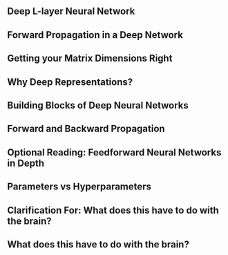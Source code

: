 ## Deep L-layer Neural Network

## Forward Propagation in a Deep Network

## Getting your Matrix Dimensions Right

## Why Deep Representations?

## Building Blocks of Deep Neural Networks

## Forward and Backward Propagation

## Optional Reading: Feedforward Neural Networks in Depth

## Parameters vs Hyperparameters

## Clarification For: What does this have to do with the brain?

## What does this have to do with the brain?